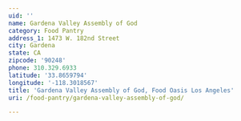 ```yaml
---
uid: ''
name: Gardena Valley Assembly of God
category: Food Pantry
address_1: 1473 W. 182nd Street
city: Gardena
state: CA
zipcode: '90248'
phone: 310.329.6933
latitude: '33.8659794'
longitude: '-118.3018567'
title: 'Gardena Valley Assembly of God, Food Oasis Los Angeles'
uri: /food-pantry/gardena-valley-assembly-of-god/

---
```

